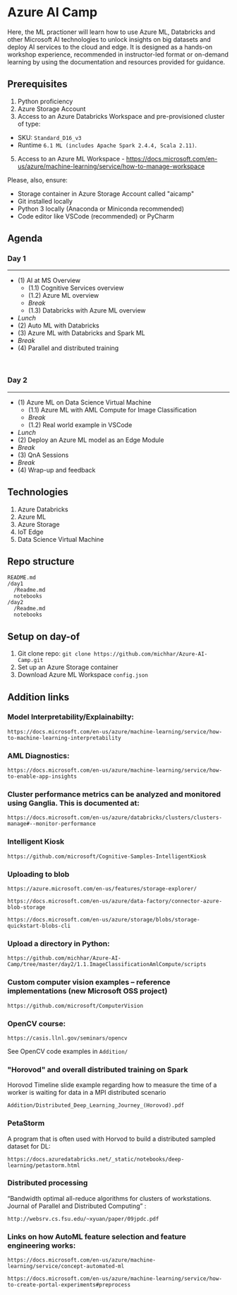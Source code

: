 # Azure AI Camp

Here, the ML practioner will learn how to use Azure ML, Databricks and other Microsoft AI technologies to unlock insights on big datasets and deploy AI services to the cloud and edge.  It is designed as a hands-on workshop experience, recommended in instructor-led format or on-demand learning by using the documentation and resources provided for guidance.

## Prerequisites

1.  Python proficiency
2.  Azure Storage Account
3.  Access to an Azure Databricks Workspace and pre-provisioned cluster of type: 
  - SKU: `Standard_D16_v3`
  - Runtime `6.1 ML (includes Apache Spark 2.4.4, Scala 2.11)`.
5.  Access to an Azure ML Workspace  - https://docs.microsoft.com/en-us/azure/machine-learning/service/how-to-manage-workspace

Please, also, ensure:

- Storage container in Azure Storage Account called "aicamp"
- Git installed locally
- Python 3 locally (Anaconda or Miniconda recommended)
- Code editor like VSCode (recommended) or PyCharm

## Agenda

### Day 1​
---
* (1)  AI at MS Overview​
    * (1.1) Cognitive Services overview
    * (1.2) Azure ML overview
    * _Break_
    * (1.3) Databricks with Azure ML overview
*  _Lunch_
* (2)  Auto ML with Databricks
* (3)  Azure ML with Databricks and Spark ML
*  _Break_
* (4) Parallel and distributed training​

​
### Day 2​
---

* (1) Azure ML on Data Science Virtual Machine
    * (1.1) Azure ML with AML Compute for Image Classification
    * _Break_
    * (1.2) Real world example in VSCode
*  _Lunch_
* (2) Deploy an Azure ML model as an Edge Module
*  _Break_
* (3) QnA Sessions
* _Break_
* (4) Wrap-up and feedback

## Technologies

1. Azure Databricks
2. Azure ML
3. Azure Storage
4. IoT Edge
5. Data Science Virtual Machine

## Repo structure

```
README.md
/day1
  /Readme.md
  notebooks
/day2
  /Readme.md
  notebooks
```

Setup on day-of
---

1. Git clone repo:  `git clone https://github.com/michhar/Azure-AI-Camp.git`
2. Set up an Azure Storage container
3. Download Azure ML Workspace `config.json`

## Addition links

### Model Interpretability/Explainabilty:

`https://docs.microsoft.com/en-us/azure/machine-learning/service/how-to-machine-learning-interpretability`
 
### AML Diagnostics:

`https://docs.microsoft.com/en-us/azure/machine-learning/service/how-to-enable-app-insights`

### Cluster performance metrics can be analyzed and monitored using Ganglia.  This is documented at:

`https://docs.microsoft.com/en-us/azure/databricks/clusters/clusters-manage#--monitor-performance`

### Intelligent Kiosk

`https://github.com/microsoft/Cognitive-Samples-IntelligentKiosk`
 
### Uploading to blob

`https://azure.microsoft.com/en-us/features/storage-explorer/`

`https://docs.microsoft.com/en-us/azure/data-factory/connector-azure-blob-storage`

`https://docs.microsoft.com/en-us/azure/storage/blobs/storage-quickstart-blobs-cli`

### Upload a directory in Python:  

`https://github.com/michhar/Azure-AI-Camp/tree/master/day2/1.1.ImageClassificationAmlCompute/scripts`
 
### Custom computer vision examples – reference implementations (new Microsoft OSS project)

`https://github.com/microsoft/ComputerVision`

 
### OpenCV course: 

`https://casis.llnl.gov/seminars/opencv`

See OpenCV code examples in `Addition/`

### "Horovod" and overall distributed training on Spark

Horovod Timeline slide example regarding how to measure the time of a worker is waiting for data in a MPI distributed scenario

`Addition/Distributed_Deep_Learning_Journey_(Horovod).pdf`  


### PetaStorm

A program that is often used with Horvod to build a distributed sampled dataset for DL:

`https://docs.azuredatabricks.net/_static/notebooks/deep-learning/petastorm.html`

### Distributed processing

“Bandwidth optimal all-reduce algorithms for clusters of workstations. Journal of Parallel and Distributed Computing” :

`http://websrv.cs.fsu.edu/~xyuan/paper/09jpdc.pdf`

### Links on how AutoML feature selection and feature engineering works:

`https://docs.microsoft.com/en-us/azure/machine-learning/service/concept-automated-ml`

`https://docs.microsoft.com/en-us/azure/machine-learning/service/how-to-create-portal-experiments#preprocess`
 
 